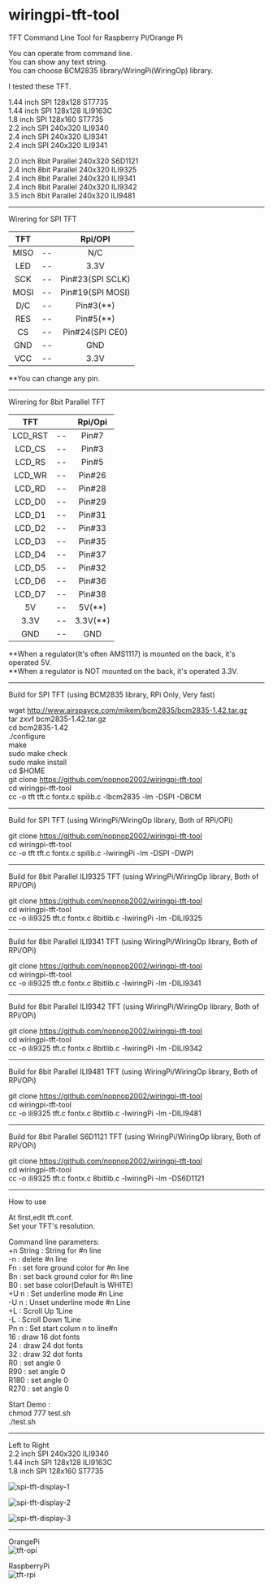 # wiringpi-tft-tool
TFT Command Line Tool for Raspberry Pi/Orange Pi   

You can operate from command line.   
You can show any text string.   
You can choose BCM2835 library/WiringPi(WiringOp) library.   

I tested these TFT.   

1.44 inch SPI 128x128 ST7735   
1.44 inch SPI 128x128 ILI9163C   
1.8 inch SPI 128x160 ST7735   
2.2 inch SPI 240x320 ILI9340   
2.4 inch SPI 240x320 ILI9341   
2.4 inch SPI 240x320 ILI9341   

2.0 inch 8bit Parallel 240x320 S6D1121   
2.4 inch 8bit Parallel 240x320 ILI9325   
2.4 inch 8bit Parallel 240x320 ILI9341   
2.4 inch 8bit Parallel 240x320 ILI9342   
3.5 inch 8bit Parallel 240x320 ILI9481   

----

Wirering for SPI TFT   

|TFT||Rpi/OPI|
|:-:|:-:|:-:|
|MISO|--|N/C|
|LED|--|3.3V|
|SCK|--|Pin#23(SPI SCLK)|
|MOSI|--|Pin#19(SPI MOSI)|
|D/C|--|Pin#3(**)|
|RES|--|Pin#5(**)|
|CS|--|Pin#24(SPI CE0)|
|GND|--|GND|
|VCC|--|3.3V|

**You can change any pin.   

----

Wirering for 8bit Parallel TFT   

|TFT||Rpi/Opi|
|:-:|:-:|:-:|
|LCD_RST|--|Pin#7|
|LCD_CS|--|Pin#3|
|LCD_RS|--|Pin#5|
|LCD_WR|--|Pin#26|
|LCD_RD|--|Pin#28|
|LCD_D0|--|Pin#29|
|LCD_D1|--|Pin#31|
|LCD_D2|--|Pin#33|
|LCD_D3|--|Pin#35|
|LCD_D4|--|Pin#37|
|LCD_D5|--|Pin#32|
|LCD_D6|--|Pin#36|
|LCD_D7|--|Pin#38|
|5V|--|5V(**)|
|3.3V|--|3.3V(**)|
|GND|--|GND|

**When a regulator(It's often AMS1117) is mounted on the back, it's operated 5V.   
**When a regulator is NOT mounted on the back, it's operated 3.3V.   

----

Build for SPI TFT (using BCM2835 library, RPi Only, Very fast)  

wget http://www.airspayce.com/mikem/bcm2835/bcm2835-1.42.tar.gz   
tar zxvf bcm2835-1.42.tar.gz   
cd bcm2835-1.42   
./configure   
make   
sudo make check   
sudo make install   
cd $HOME   
git clone https://github.com/nopnop2002/wiringpi-tft-tool   
cd wiringpi-tft-tool   
cc -o tft tft.c fontx.c spilib.c -lbcm2835 -lm -DSPI -DBCM   

----

Build for SPI TFT (using WiringPi/WiringOp library, Both of RPi/OPi)   

git clone https://github.com/nopnop2002/wiringpi-tft-tool   
cd wiringpi-tft-tool   
cc -o tft tft.c fontx.c spilib.c -lwiringPi -lm -DSPI -DWPI

----

Build for 8bit Parallel ILI9325 TFT (using WiringPi/WiringOp library, Both of RPi/OPi)   

git clone https://github.com/nopnop2002/wiringpi-tft-tool   
cd wiringpi-tft-tool   
cc -o ili9325 tft.c fontx.c 8bitlib.c -lwiringPi -lm -DILI9325   

----

Build for 8bit Parallel ILI9341 TFT (using WiringPi/WiringOp library, Both of RPi/OPi)   

git clone https://github.com/nopnop2002/wiringpi-tft-tool   
cd wiringpi-tft-tool   
cc -o ili9325 tft.c fontx.c 8bitlib.c -lwiringPi -lm -DILI9341   

----

Build for 8bit Parallel ILI9342 TFT (using WiringPi/WiringOp library, Both of RPi/OPi)   

git clone https://github.com/nopnop2002/wiringpi-tft-tool   
cd wiringpi-tft-tool   
cc -o ili9325 tft.c fontx.c 8bitlib.c -lwiringPi -lm -DILI9342   

----

Build for 8bit Parallel ILI9481 TFT (using WiringPi/WiringOp library, Both of RPi/OPi)   

git clone https://github.com/nopnop2002/wiringpi-tft-tool   
cd wiringpi-tft-tool   
cc -o ili9325 tft.c fontx.c 8bitlib.c -lwiringPi -lm -DILI9481   

----

Build for 8bit Parallel S6D1121 TFT (using WiringPi/WiringOp library, Both of RPi/OPi)   

git clone https://github.com/nopnop2002/wiringpi-tft-tool   
cd wiringpi-tft-tool   
cc -o ili9325 tft.c fontx.c 8bitlib.c -lwiringPi -lm -DS6D1121   

----

How to use   

At first,edit tft.conf.   
Set your TFT's resolution.   

Command line parameters:   
+n String : String for #n line   
-n : delete #n line   
Fn : set fore ground color for #n line   
Bn : set back ground color for #n line   
B0 : set base color(Default is WHITE)   
+U n : Set underline mode #n Line   
-U n : Unset underline mode #n Line   
+L : Scroll Up 1Line   
-L : Scroll Down 1Line   
Pn n : Set start colum n to line#n   
16 : draw 16 dot fonts   
24 : draw 24 dot fonts   
32 : draw 32 dot fonts   
R0 : set angle 0   
R90 : set angle 0   
R180 : set angle 0   
R270 : set angle 0   

Start Demo :   
chmod 777 test.sh   
./test.sh   

----

Left to Right   
2.2 inch SPI 240x320 ILI9340   
1.44 inch SPI 128x128 ILI9163C   
1.8 inch SPI 128x160 ST7735   

![spi-tft-display-1](https://user-images.githubusercontent.com/6020549/28999994-c71fa140-7a97-11e7-858e-3110e922b466.JPG)

![spi-tft-display-2](https://user-images.githubusercontent.com/6020549/28999997-cdfd9aee-7a97-11e7-9eaf-51db1f0d74ac.JPG)

![spi-tft-display-3](https://user-images.githubusercontent.com/6020549/29000000-e99b0b74-7a97-11e7-9856-6ae5dc255c0b.JPG)

----

OrangePi   
![tft-opi](https://user-images.githubusercontent.com/6020549/29032790-c4407f94-7bcd-11e7-92f4-1c7e40978386.jpg)

RaspberryPi   
![tft-rpi](https://user-images.githubusercontent.com/6020549/29032792-c9fb2b32-7bcd-11e7-92e6-721f2ce276fa.jpg)

